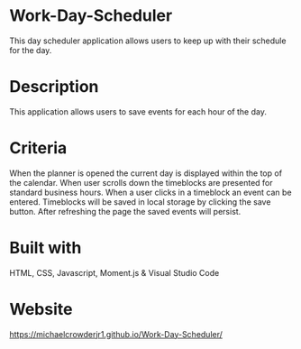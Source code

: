 # Work-Day-Scheduler
This day scheduler application allows users to keep up with their schedule for the day.

# Description
This application allows users to save events for each hour of the day.

# Criteria
When the planner is opened the current day is displayed within the top of the calendar.
When user scrolls down the timeblocks are presented for standard business hours.
When a user clicks in a timeblock an event can be entered.
Timeblocks will be saved in local storage by clicking the save button.
After refreshing the page the saved events will persist.

# Built with
HTML, CSS, Javascript, Moment.js & Visual Studio Code

# Website
https://michaelcrowderjr1.github.io/Work-Day-Scheduler/

